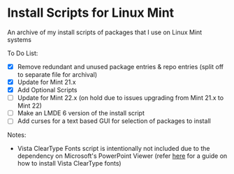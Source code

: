 # Install Scripts for Linux Mint
An archive of my install scripts of packages that I use on Linux Mint systems

To Do List:
- [x] Remove redundant and unused package entries & repo entries (split off to separate file for archival)  
- [x] Update for Mint 21.x  
- [x] Add Optional Scripts    
- [ ] Update for Mint 22.x (on hold due to issues upgrading from Mint 21.x to Mint 22)
- [ ] Make an LMDE 6 version of the install script  
- [ ] Add curses for a text based GUI for selection of packages to install

Notes: 
- Vista ClearType Fonts script is intentionally not included due to the dependency on Microsoft's PowerPoint Viewer (refer [here](https://needforbits.wordpress.com/2017/07/19/install-microsoft-windows-fonts-on-ubuntu-the-ultimate-guide/) for a guide on how to install Vista ClearType fonts)